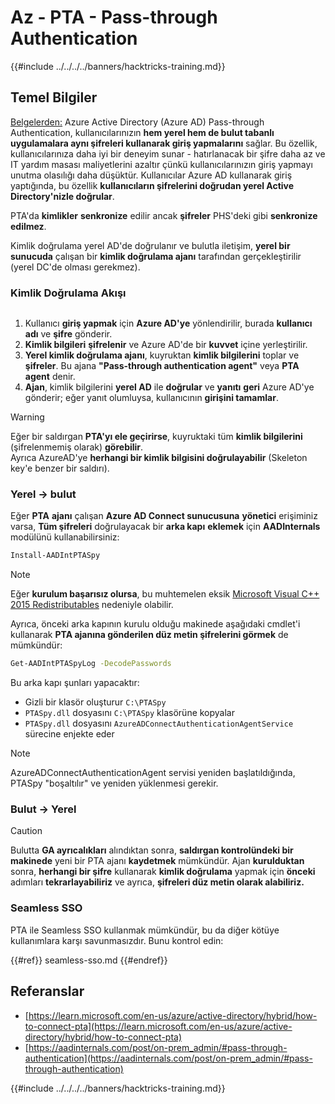# Az - PTA - Pass-through Authentication

{{#include ../../../../banners/hacktricks-training.md}}

## Temel Bilgiler

[Belgelerden:](https://learn.microsoft.com/en-us/entra/identity/hybrid/connect/how-to-connect-pta) Azure Active Directory (Azure AD) Pass-through Authentication, kullanıcılarınızın **hem yerel hem de bulut tabanlı uygulamalara aynı şifreleri kullanarak giriş yapmalarını** sağlar. Bu özellik, kullanıcılarınıza daha iyi bir deneyim sunar - hatırlanacak bir şifre daha az ve IT yardım masası maliyetlerini azaltır çünkü kullanıcılarınızın giriş yapmayı unutma olasılığı daha düşüktür. Kullanıcılar Azure AD kullanarak giriş yaptığında, bu özellik **kullanıcıların şifrelerini doğrudan yerel Active Directory'nizle doğrular**.

PTA'da **kimlikler** **senkronize** edilir ancak **şifreler** PHS'deki gibi **senkronize edilmez**.

Kimlik doğrulama yerel AD'de doğrulanır ve bulutla iletişim, **yerel bir sunucuda** çalışan bir **kimlik doğrulama ajanı** tarafından gerçekleştirilir (yerel DC'de olması gerekmez).

### Kimlik Doğrulama Akışı

<figure><img src="../../../../images/image (92).png" alt=""><figcaption></figcaption></figure>

1. Kullanıcı **giriş yapmak** için **Azure AD'ye** yönlendirilir, burada **kullanıcı adı** ve **şifre** gönderir.
2. **Kimlik bilgileri** **şifrelenir** ve Azure AD'de bir **kuvvet** içine yerleştirilir.
3. **Yerel kimlik doğrulama ajanı**, kuyruktan **kimlik bilgilerini** toplar ve **şifreler**. Bu ajana **"Pass-through authentication agent"** veya **PTA agent** denir.
4. **Ajan**, kimlik bilgilerini **yerel AD** ile **doğrular** ve **yanıtı** **geri** Azure AD'ye gönderir; eğer yanıt olumluysa, kullanıcının **girişini tamamlar**.

> [!WARNING]
> Eğer bir saldırgan **PTA'yı ele geçirirse**, kuyruktaki tüm **kimlik bilgilerini** (şifrelenmemiş olarak) **görebilir**.\
> Ayrıca AzureAD'ye **herhangi bir kimlik bilgisini doğrulayabilir** (Skeleton key'e benzer bir saldırı).

### Yerel -> bulut

Eğer **PTA** **ajanı** çalışan **Azure AD Connect sunucusuna** **yönetici** erişiminiz varsa, **Tüm şifreleri** doğrulayacak bir **arka kapı** **eklemek** için **AADInternals** modülünü kullanabilirsiniz:
```bash
Install-AADIntPTASpy
```
> [!NOTE]
> Eğer **kurulum başarısız olursa**, bu muhtemelen eksik [Microsoft Visual C++ 2015 Redistributables](https://download.microsoft.com/download/6/A/A/6AA4EDFF-645B-48C5-81CC-ED5963AEAD48/vc_redist.x64.exe) nedeniyle olabilir.

Ayrıca, önceki arka kapının kurulu olduğu makinede aşağıdaki cmdlet'i kullanarak **PTA ajanına gönderilen düz metin şifrelerini görmek** de mümkündür:
```bash
Get-AADIntPTASpyLog -DecodePasswords
```
Bu arka kapı şunları yapacaktır:

- Gizli bir klasör oluşturur `C:\PTASpy`
- `PTASpy.dll` dosyasını `C:\PTASpy` klasörüne kopyalar
- `PTASpy.dll` dosyasını `AzureADConnectAuthenticationAgentService` sürecine enjekte eder

> [!NOTE]
> AzureADConnectAuthenticationAgent servisi yeniden başlatıldığında, PTASpy "boşaltılır" ve yeniden yüklenmesi gerekir.

### Bulut -> Yerel

> [!CAUTION]
> Bulutta **GA ayrıcalıkları** alındıktan sonra, **saldırgan kontrolündeki bir makinede** yeni bir PTA ajanı **kaydetmek** mümkündür. Ajan **kurulduktan** sonra, **herhangi bir şifre** kullanarak **kimlik doğrulama** yapmak için **önceki** adımları **tekrarlayabiliriz** ve ayrıca, **şifreleri düz metin olarak alabiliriz.**

### Seamless SSO

PTA ile Seamless SSO kullanmak mümkündür, bu da diğer kötüye kullanımlara karşı savunmasızdır. Bunu kontrol edin:

{{#ref}}
seamless-sso.md
{{#endref}}

## Referanslar

- [https://learn.microsoft.com/en-us/azure/active-directory/hybrid/how-to-connect-pta](https://learn.microsoft.com/en-us/azure/active-directory/hybrid/how-to-connect-pta)
- [https://aadinternals.com/post/on-prem_admin/#pass-through-authentication](https://aadinternals.com/post/on-prem_admin/#pass-through-authentication)

{{#include ../../../../banners/hacktricks-training.md}}
